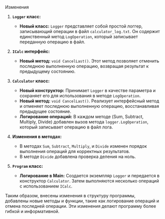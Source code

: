 Изменения

1. **`Logger` класс:**
   - **Новый класс:** `Logger` представляет собой простой логгер, записывающий операции в файл `calculator_log.txt`. Он содержит единственный метод `LogOperation`, который записывает переданную операцию в файл.

2. **`ICalc` интерфейс:**
   - **Новый метод:** `void CancelLast()`. Этот метод позволяет отменить последнюю выполненную операцию, возвращая результат к предыдущему состоянию.

3. **`Calculator` класс:**
   - **Новый конструктор:** Принимает `Logger` в качестве параметра и сохраняет его для использования в методе `LogOperation`.
   - **Новый метод:** `void CancelLast()`. Реализует интерфейсный метод и отменяет последнюю выполненную операцию, восстанавливая предыдущее состояние.
   - **Логирование операций:** В каждом методе (Sum, Subtract, Multiply, Divide) добавлен вызов метода `logger.LogOperation`, который записывает операцию в файл лога.

4. **Изменения в методах:**
   - В методах `Sum`, `Subtract`, `Multiply`, и `Divide` изменен порядок выполнения операций для корректных результатов.
   - В методе `Divide` добавлена проверка деления на ноль.

5. **`Program` класс:**
   - **Логирование в Main:** Создается экземпляр `Logger` и передается в конструктор `Calculator`. Затем выполняются несколько операций с использованием `ICalc`.

Таким образом, внесены изменения в структуру программы, добавлены новые методы и функции, такие как логирование операций и отмена последней операции. Эти изменения делают программу более гибкой и информативной.
